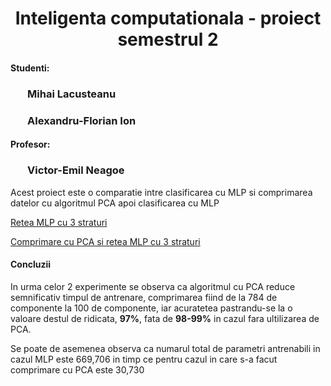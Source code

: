 <h1><center>Inteligenta computationala - proiect semestrul 2</center></h1>


#### Studenti:
### &nbsp;&nbsp;&nbsp;&nbsp;&nbsp;&nbsp; Mihai Lacusteanu
### &nbsp;&nbsp;&nbsp;&nbsp;&nbsp;&nbsp; Alexandru-Florian Ion 
#### Profesor: 
### &nbsp;&nbsp;&nbsp;&nbsp;&nbsp;&nbsp; Victor-Emil Neagoe


Acest proiect este o comparatie intre clasificarea cu MLP si comprimarea datelor cu algoritmul PCA apoi clasificarea cu MLP



[Retea MLP cu 3 straturi](https://nbviewer.jupyter.org/github/mihailacusteanu/proiect-ic2/blob/master/MLP.ipynb)

[Comprimare cu PCA si retea MLP cu 3 straturi](https://nbviewer.jupyter.org/github/mihailacusteanu/proiect-ic2/blob/master/MLP%20PCA.ipynb)

#### Concluzii
In urma celor 2 experimente se observa ca algoritmul cu PCA reduce semnificativ timpul de antrenare, comprimarea fiind de la 784 de componente la 100 de componente, iar acuratetea pastrandu-se la o valoare destul de ridicata, **97%**, fata de **98-99%** in cazul fara ultilizarea de PCA.

Se poate de asemenea observa ca numarul total de parametri antrenabili in cazul MLP este 669,706 in timp ce pentru cazul in care s-a facut comprimare cu PCA este 30,730
